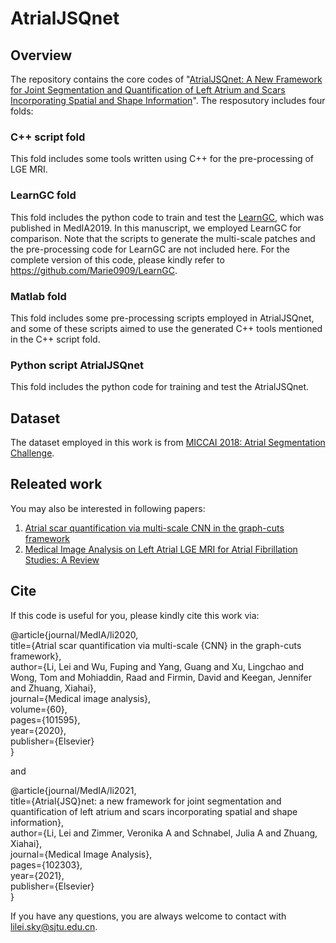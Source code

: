 # AtrialJSQnet

## Overview
The repository contains the core codes of "[AtrialJSQnet: A New Framework for Joint Segmentation and Quantification of Left Atrium and Scars Incorporating Spatial and Shape Information](https://www.sciencedirect.com/science/article/pii/S1361841521003480)".
The resposutory includes four folds:
### C++ script fold
This fold includes some tools written using C++ for the pre-processing of LGE MRI.
### LearnGC fold
This fold includes the python code to train and test the [LearnGC](https://www.sciencedirect.com/science/article/pii/S1361841519301355), which was published in MedIA2019.
In this manuscript, we employed LearnGC for comparison.
Note that the scripts to generate the multi-scale patches and the pre-processing code for LearnGC are not included here. For the complete version of this code, please kindly refer to https://github.com/Marie0909/LearnGC.
### Matlab fold
This fold includes some pre-processing scripts employed in AtrialJSQnet, and some of these scripts aimed to use the generated C++ tools mentioned in the C++ script fold.
### Python script AtrialJSQnet
This fold includes the python code for training and test the AtrialJSQnet.

## Dataset
The dataset employed in this work is from [MICCAI 2018: Atrial Segmentation Challenge](http://www.cardiacatlas.org/challenges/left-atrium-fibrosis-and-scar-segmentation-challenge/).

## Releated work
You may also be interested in following papers:
1. [Atrial scar quantification via multi-scale CNN in the graph-cuts framework](https://www.sciencedirect.com/science/article/pii/S1361841519301355)
2. [Medical Image Analysis on Left Atrial LGE MRI for Atrial Fibrillation Studies: A Review](https://arxiv.org/pdf/2106.09862.pdf)


## Cite
If this code is useful for you, please kindly cite this work via:

@article{journal/MedIA/li2020,  
  title={Atrial scar quantification via multi-scale {CNN} in the graph-cuts framework},  
  author={Li, Lei and Wu, Fuping and Yang, Guang and Xu, Lingchao and Wong, Tom and Mohiaddin, Raad and Firmin, David and Keegan, Jennifer and Zhuang, Xiahai},  
  journal={Medical image analysis},  
  volume={60},  
  pages={101595},   
  year={2020},    
  publisher={Elsevier}  
}

and

@article{journal/MedIA/li2021,  
  title={Atrial{JSQ}net: a new framework for joint segmentation and quantification of left atrium and scars incorporating spatial and shape information},   
  author={Li, Lei and Zimmer, Veronika A and Schnabel, Julia A and Zhuang, Xiahai},   
  journal={Medical Image Analysis},   
  pages={102303},   
  year={2021},    
  publisher={Elsevier}  
}


If you have any questions, you are always welcome to contact with lilei.sky@sjtu.edu.cn.

